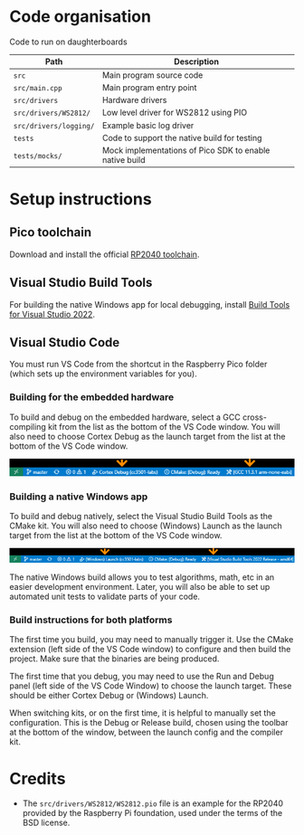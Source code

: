 # Code organisation 

Code to run on daughterboards

| Path                       | Description                                             |
| -------------------------- | ------------------------------------------------------- |
| `src`                      | Main program source code                                |
| `src/main.cpp`             | Main program entry point                                |
| `src/drivers`              | Hardware drivers                                        |
| `src/drivers/WS2812/`      | Low level driver for WS2812 using PIO                   |
| `src/drivers/logging/`     | Example basic log driver                                |
| `tests`                    | Code to support the native build for testing            |
| `tests/mocks/`             | Mock implementations of Pico SDK to enable native build |


# Setup instructions

## Pico toolchain
Download and install the official [RP2040 toolchain](https://github.com/raspberrypi/pico-setup-windows).

## Visual Studio Build Tools
For building the native Windows app for local debugging, install [Build Tools for Visual Studio 2022](https://visualstudio.microsoft.com/downloads/#build-tools-for-visual-studio-2022).

## Visual Studio Code 
You must run VS Code from the shortcut in the Raspberry Pico folder (which sets up the environment variables for you).

### Building for the embedded hardware

To build and debug on the embedded hardware, select a GCC cross-compiling kit from the list as the bottom of the VS Code window. You will also need to choose Cortex Debug as the launch target from the list at the bottom of the VS Code window.

![](docs/embedded_build.png)

### Building a native Windows app

To build and debug natively, select the Visual Studio Build Tools as the CMake kit. You will also need to choose (Windows) Launch as the launch target from the list at the bottom of the VS Code window.

![](docs/native_build.png)

The native Windows build allows you to test algorithms, math, etc in an easier development environment. Later, you will also be able to set up automated unit tests to validate parts of your code.

### Build instructions for both platforms 

The first time you build, you may need to manually trigger it. Use the CMake extension (left side of the VS Code window) to configure and then build the project. Make sure that the binaries are being produced.

The first time that you debug, you may need to use the Run and Debug panel (left side of the VS Code Window) to choose the launch target. These should be either Cortex Debug or (Windows) Launch. 

When switching kits, or on the first time, it is helpful to manually set the configuration. This is the Debug or Release build, chosen using the toolbar at the bottom of the window, between the launch config and the compiler kit.


# Credits
 * The `src/drivers/WS2812/WS2812.pio` file is an example for the RP2040 provided by the Raspberry Pi foundation, used under the terms of the BSD license. 

